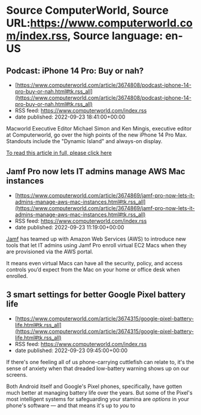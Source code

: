# Source ComputerWorld, Source URL:https://www.computerworld.com/index.rss, Source language: en-US

## Podcast: iPhone 14 Pro: Buy or nah?
 - [https://www.computerworld.com/article/3674808/podcast-iphone-14-pro-buy-or-nah.html#tk.rss_all](https://www.computerworld.com/article/3674808/podcast-iphone-14-pro-buy-or-nah.html#tk.rss_all)
 - RSS feed: https://www.computerworld.com/index.rss
 - date published: 2022-09-23 18:41:00+00:00

<article>
	<section class="page">
<p>Macworld Executive Editor Michael Simon and Ken Mingis, executive editor at Computerworld, go over the high points of the new iPhone 14 Pro Max. Standouts include the "Dynamic Island" and always-on display.</p></section>
</article><p class="jumpTag"><a href="https://www.computerworld.com/article/3674808/podcast-iphone-14-pro-buy-or-nah.html#jump">To read this article in full, please click here</a></p></section></article>

## Jamf Pro now lets IT admins manage AWS Mac instances
 - [https://www.computerworld.com/article/3674869/jamf-pro-now-lets-it-admins-manage-aws-mac-instances.html#tk.rss_all](https://www.computerworld.com/article/3674869/jamf-pro-now-lets-it-admins-manage-aws-mac-instances.html#tk.rss_all)
 - RSS feed: https://www.computerworld.com/index.rss
 - date published: 2022-09-23 11:19:00+00:00

<article>
	<section class="page">
<p><a href="https://www.computerworld.com/article/3669290/jamfs-q2-earnings-show-customers-up-34-devices-up-224.html">Jamf</a> has teamed up with Amazon Web Services (AWS) to introduce new tools that let IT admins using Jamf Pro enroll virtual EC2 Macs when they are provisioned via the AWS portal.</p><p>It means even virtual Macs can have all the security, policy, and access controls you’d expect from the Mac on your home or office desk when enrolled.</p><h2><st

## 3 smart settings for better Google Pixel battery life
 - [https://www.computerworld.com/article/3674315/google-pixel-battery-life.html#tk.rss_all](https://www.computerworld.com/article/3674315/google-pixel-battery-life.html#tk.rss_all)
 - RSS feed: https://www.computerworld.com/index.rss
 - date published: 2022-09-23 09:45:00+00:00

<article>
	<section class="page">
<p>If there's one feeling all of us phone-carrying cuttlefish can relate to, it's the sense of anxiety when that dreaded low-battery warning shows up on our screens.</p><p>Both Android itself and Google's Pixel phones, specifically, have gotten much better at managing battery life over the years. But some of the Pixel's most intelligent systems for safeguarding your stamina are <em>options</em> in your phone's software — and that means it's up to <em>you</em> to
